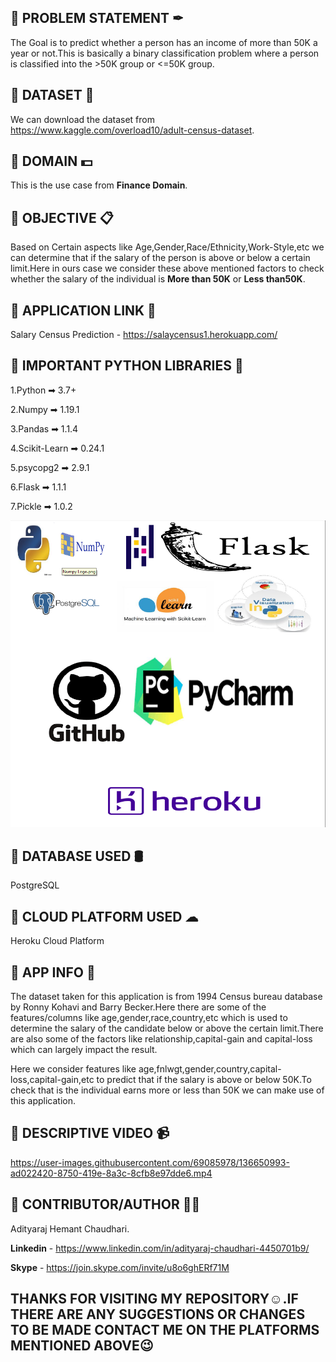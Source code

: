 ## 💨 PROBLEM STATEMENT ✒ 

The Goal is to predict whether a person has an income of more than 50K a year or not.This is basically a binary classification problem where a person is classified into the >50K group or <=50K group.


## 💨 DATASET 📁 

We can download the dataset from https://www.kaggle.com/overload10/adult-census-dataset.


## 💨 DOMAIN 💵

This is the use case from **Finance Domain**.


## 💨 OBJECTIVE 📋

Based on Certain aspects like Age,Gender,Race/Ethnicity,Work-Style,etc we can determine that if the salary of the person is above or below a certain limit.Here in ours case we consider these above mentioned factors to check whether the salary of the individual is **More than 50K** or  **Less than50K**.

## 💨 APPLICATION LINK 📎 

Salary Census Prediction - https://salaycensus1.herokuapp.com/


## 💨 IMPORTANT PYTHON LIBRARIES 🧾

1.Python ➡ 3.7+

2.Numpy  ➡ 1.19.1

3.Pandas ➡ 1.1.4

4.Scikit-Learn ➡ 0.24.1

5.psycopg2 ➡ 2.9.1

6.Flask ➡ 1.1.1

7.Pickle ➡ 1.0.2

![alt text](https://github.com/AdityarajChaudhari/SalaryCensus/blob/main/Screenshot%20(224).png)


## 💨 DATABASE USED 🛢

PostgreSQL


## 💨 CLOUD PLATFORM USED ☁ 

Heroku Cloud Platform


## 💨 APP INFO 📝 

The dataset taken for this application is from 1994 Census bureau database by Ronny Kohavi and Barry Becker.Here there are some of the features/columns like age,gender,race,country,etc which is used to determine the salary of the candidate below or above the certain limit.There are also some of the factors like relationship,capital-gain and capital-loss which can largely impact the result.

Here we consider features like age,fnlwgt,gender,country,capital-loss,capital-gain,etc to predict that if the salary is above or below 50K.To check that is the individual earns more or less than 50K we can make use of this application.


## 💨 DESCRIPTIVE VIDEO 📹




https://user-images.githubusercontent.com/69085978/136650993-ad022420-8750-419e-8a3c-8cfb8e97dde6.mp4

## 💨 CONTRIBUTOR/AUTHOR 👨‍💻

Adityaraj Hemant Chaudhari.

**Linkedin** - https://www.linkedin.com/in/adityaraj-chaudhari-4450701b9/

**Skype** - https://join.skype.com/invite/u8o6ghERf71M

## THANKS FOR VISITING MY REPOSITORY☺.IF THERE ARE ANY SUGGESTIONS OR CHANGES TO BE MADE CONTACT ME ON THE PLATFORMS MENTIONED ABOVE😉



